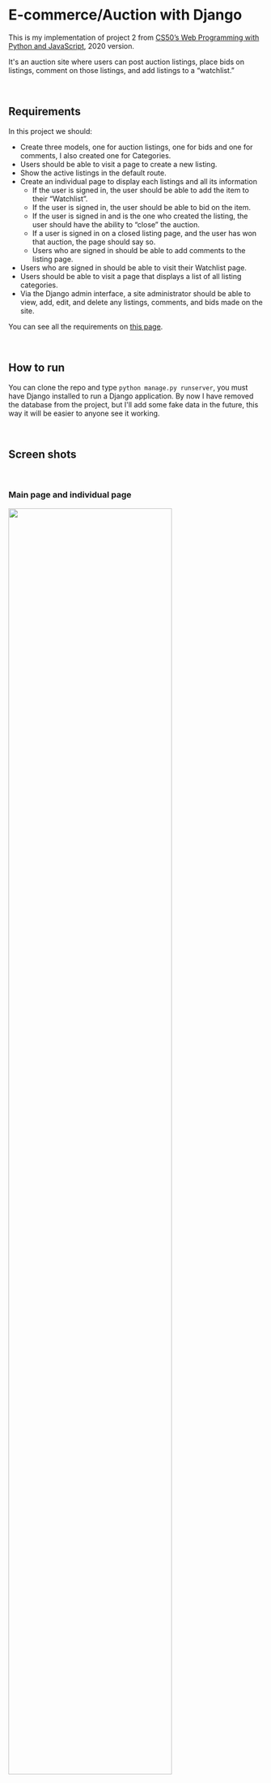 # E-commerce/Auction with Django

This is my implementation of project 2 from [CS50’s Web Programming with Python and JavaScript](https://cs50.harvard.edu/web/2020/), 2020 version.

It's an auction site where users can post auction listings, place bids on listings, comment on those listings, and add listings to a “watchlist.”

<br/>

## Requirements

In this project we should:
- Create three models, one for auction listings, one for bids and one for comments, I also created one for Categories.
- Users should be able to visit a page to create a new listing.
- Show the active listings in the default route.
- Create an individual page to display each listings and all its information
  - If the user is signed in, the user should be able to add the item to their “Watchlist”.
  - If the user is signed in, the user should be able to bid on the item. 
  - If the user is signed in and is the one who created the listing, the user should have the ability to “close” the auction.
  - If a user is signed in on a closed listing page, and the user has won that auction, the page should say so.
  - Users who are signed in should be able to add comments to the listing page. 
- Users who are signed in should be able to visit their Watchlist page.
- Users should be able to visit a page that displays a list of all listing categories.
- Via the Django admin interface, a site administrator should be able to view, add, edit, and delete any listings, comments, and bids made on the site.

You can see all the requirements on [this page](https://cs50.harvard.edu/web/2020/projects/2/commerce/).

<br/>

## How to run

You can clone the repo and type `python manage.py runserver`, you must have Django installed to run a Django application. By now I have removed the database from the project, but I'll add some fake data in the future, this way it will be easier to anyone see it working.

<br/>

## Screen shots

<br/>

### Main page and individual page
<p>
<img src="https://user-images.githubusercontent.com/62313672/124426816-f439b480-dd40-11eb-9878-ce11808e011e.gif" width="80%">
</p>

<br/>

### User's listings
<p>
<img src="https://user-images.githubusercontent.com/62313672/124426880-09164800-dd41-11eb-9b70-81cb6965a99d.png" width="60%">
</p>

<br/>

### User's watchlist
<p>
<img src="https://user-images.githubusercontent.com/62313672/124426866-0582c100-dd41-11eb-9b97-690a58a434e8.png" width="60%">
</p>
